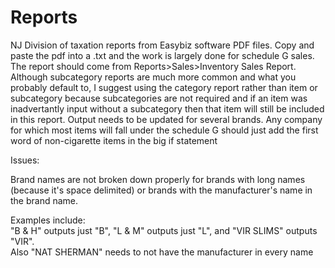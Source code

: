 # Reports
NJ Division of taxation reports from Easybiz software PDF files. Copy and paste the pdf into a .txt and the work is largely done for schedule G sales. The report should come from Reports>Sales>Inventory Sales Report. Although subcategory reports are much more common and what you probably default to, I suggest using the category report rather than item or subcategory because subcategories are not required and if an item was inadvertantly input without a subcategory then that item will still be included in this report. Output needs to be updated for several brands. Any company for which most items will fall under the schedule G should just add the first word of non-cigarette items in the big if statement
    
Issues:    
    
Brand names are not broken down properly for brands with long names (because it's space delimited) or brands with the manufacturer's name in the brand name.     

Examples include:     
"B & H" outputs just "B", "L & M" outputs just "L", and "VIR SLIMS" outputs "VIR".    
Also "NAT SHERMAN" needs to not have the manufacturer in every name 
